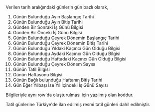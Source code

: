 Verilen tarih aralığındaki günlerin gün bazlı olarak,

1. Günün Bulunduğu Ayın Başlangıç Tarihi
2. Günün Bulunduğu Ayın Bitiş Tarihi
3. Günden Bir Sonraki İş Günü Bilgisi
4. Günden Bir Önceki İş Günü Bilgisi
5. Günün Bulunduğu Çeyrek Dönemin Başlangıç Tarihi
6. Günün Bulunduğu Çeyrek Dönemin Bitiş Tarihi
7. Günün Bulunduğu Yıldaki Kaçıncı Gün Olduğu Bilgisi
8. Günün Bulunduğu Aydaki Kaçıncı Gün Olduğu Bilgisi
9. Günün Bulunduğu Haftadaki Kaçıncı Gün Olduğu Bilgisi
10. Günün Bulunduğu Çeyrek Dönem Sayısı
11. Günün Tatil Bilgisi
12. Günün Haftasonu Bilgisi
13. Günün Bağlı bulunduğu Haftanın Bitiş Tarihi
14. Gün Eğer Yılbaşı İse Yıl İçindeki İş Günü Sayısı

Bilgileriyle aynı row'da oluşturulması için yazılmış olan koddur.

Tatil günlerine Türkiye'de ilan edilmiş resmi tatil günleri dahil edilmiştir.
